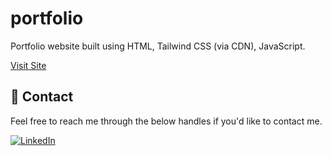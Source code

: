 # portfolio

Portfolio website built using HTML, Tailwind CSS (via CDN), JavaScript.

[Visit Site](mayurportfolio1803.netlify.app)



## 🔗 Contact

Feel free to reach me through the below handles if you'd like to contact me.

[![LinkedIn](https://img.shields.io/badge/LINKEDIN-0077B5?style=for-the-badge&logo=linkedin&logoColor=white)](https://www.linkedin.com/in/mayur-salve/)


